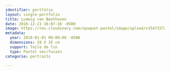 ```yaml
---
identifier: portfolio
layout: single-portfolio
title: Ludwig van Beethoven
date: 2018-12-21 16:07:16 -0500
image: https://res.cloudinary.com/npaquet-pastel/image/upload/v1547327267/Ludwig%20van%20Beethoven%2C%2011%20X%2014%2C%202016.jpg
metadata:
  year: 2018-01-01 00:00:00 -0500
  dimensions: 28 X 35 cm
  support: Toile de lin
  type: Pastel sec/fusain
categorie: portraits

---
```

